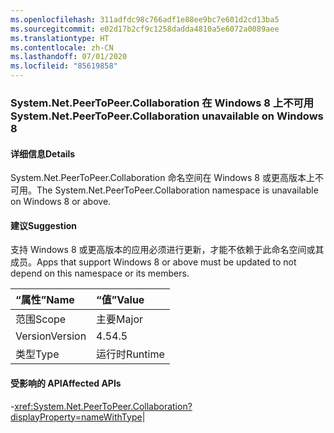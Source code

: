 ```yaml
---
ms.openlocfilehash: 311adfdc98c766adf1e88ee9bc7e601d2cd13ba5
ms.sourcegitcommit: e02d17b2cf9c1258dadda4810a5e6072a0089aee
ms.translationtype: HT
ms.contentlocale: zh-CN
ms.lasthandoff: 07/01/2020
ms.locfileid: "85619858"
---
```

### <a name="systemnetpeertopeercollaboration-unavailable-on-windows-8"></a><span data-ttu-id="04259-101">System.Net.PeerToPeer.Collaboration 在 Windows 8 上不可用</span><span class="sxs-lookup"><span data-stu-id="04259-101">System.Net.PeerToPeer.Collaboration unavailable on Windows 8</span></span>

#### <a name="details"></a><span data-ttu-id="04259-102">详细信息</span><span class="sxs-lookup"><span data-stu-id="04259-102">Details</span></span>

<span data-ttu-id="04259-103">System.Net.PeerToPeer.Collaboration 命名空间在 Windows 8 或更高版本上不可用。</span><span class="sxs-lookup"><span data-stu-id="04259-103">The System.Net.PeerToPeer.Collaboration namespace is unavailable on Windows 8 or above.</span></span>

#### <a name="suggestion"></a><span data-ttu-id="04259-104">建议</span><span class="sxs-lookup"><span data-stu-id="04259-104">Suggestion</span></span>

<span data-ttu-id="04259-105">支持 Windows 8 或更高版本的应用必须进行更新，才能不依赖于此命名空间或其成员。</span><span class="sxs-lookup"><span data-stu-id="04259-105">Apps that support Windows 8 or above must be updated to not depend on this namespace or its members.</span></span>

| <span data-ttu-id="04259-106">“属性”</span><span class="sxs-lookup"><span data-stu-id="04259-106">Name</span></span>    | <span data-ttu-id="04259-107">“值”</span><span class="sxs-lookup"><span data-stu-id="04259-107">Value</span></span>       |
|:--------|:------------|
| <span data-ttu-id="04259-108">范围</span><span class="sxs-lookup"><span data-stu-id="04259-108">Scope</span></span>   |<span data-ttu-id="04259-109">主要</span><span class="sxs-lookup"><span data-stu-id="04259-109">Major</span></span>|
|<span data-ttu-id="04259-110">Version</span><span class="sxs-lookup"><span data-stu-id="04259-110">Version</span></span>|<span data-ttu-id="04259-111">4.5</span><span class="sxs-lookup"><span data-stu-id="04259-111">4.5</span></span>|
|<span data-ttu-id="04259-112">类型</span><span class="sxs-lookup"><span data-stu-id="04259-112">Type</span></span>|<span data-ttu-id="04259-113">运行时</span><span class="sxs-lookup"><span data-stu-id="04259-113">Runtime</span></span>

#### <a name="affected-apis"></a><span data-ttu-id="04259-114">受影响的 API</span><span class="sxs-lookup"><span data-stu-id="04259-114">Affected APIs</span></span>

-<xref:System.Net.PeerToPeer.Collaboration?displayProperty=nameWithType></li></ul>|
